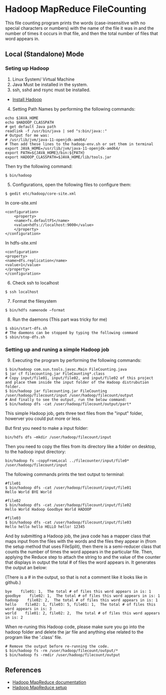 # Hadoop MapReduce FileCounting
This file counting program prints the words (case-insensitive with no special characters or numbers) with the name of the file it was in
and the number of times it occurs in that file, and then the total number of files that word appears in.

## Local (Standalone) Mode


### Seting up Hadoop

1. Linux System/ Virtual Machine
2. Java Must be installed in the system.
3. ssh, sshd and rsync must be installed.

* [Install Hadoop](http://www.apache.org/dyn/closer.cgi/hadoop/common/)

4. Setting Path Names by performing the following commands:
```shell
echo $JAVA_HOME
echo $HADOOP_CLASSPATH
# get default Java path
readlink -f /usr/bin/java | sed "s:bin/java::"
# Output for me was:
# /usr/lib/jvm/java-11-openjdk-amd64/
# Then add these lines to the hadoop-env.sh or set them in terminal
export JAVA_HOME=/usr/lib/jvm/java-11-openjdk-amd64/
export PATH=${JAVA_HOME}/bin:${PATH}
export HADOOP_CLASSPATH=$JAVA_HOME/lib/tools.jar

 ```
Then try the following command:
 ```shell
$ bin/hadoop
 ```
 5. Configurations, open the following files to configure them:
 ```shell
$ gedit etc/hadoop/core-site.xml
 ```
 In core-site.xml
```shell
<configuration>
    <property>
    <name>fs.defaultFS</name>
    <value>hdfs://localhost:9000</value>
    </property>
</configuration>
```
In hdfs-site.xml

```shell
<configuration>
<property>
<name>dfs.replication</name>
<value>1</value>
</property>
</configuration>
```

6. Check ssh to localhost
```shell
$ ssh localhost
```
7. Format the filesystem
```shell
$ bin/hdfs namenode –format
```
8. Run the daemons
(This part was tricky for me)
```shell
$ sbin/start-dfs.sh
# The daemons can be stopped by typing the following command
$ sbin/stop-dfs.sh
```
### Setting up and runing a simple Hadoop job
9. Executing the program by performing the following commands:
```shell
$ bin/hadoop com.sun.tools.javac.Main FileCounting.java
$ jar cf filecounting.jar FileCounting*.class
# Copy input/file01, input/file02, and input/file02 of this project and place them inside the input folder of the Hadoop distrubution folder.
$ bin/hadoop jar filecounting.jar FileCounting /user/hadoop/filecount/input /user/hadoop/filecount/output
# And finally to see the output, run the below command:
$ bin/hadoop dfs -cat /user/hadoop/filecount/output/part*
```

This simple Hadoop job, gets three text files from the "input" folder, howerver you could put more or less.

But first you need to make a input folder:
```shell
bin/hdfs dfs –mkdir /user/hadoop/filecount/input
```
Then you need to copy the files from its directory like a folder on desktop, to the hadoop input directory:
```shell
bin/hadoop fs -copyFromLocal ../filecounter/input/file0* /user/hadoop/filecount/input
```
The following commands prints the text output to terminal:
```shell
#file01
$ bin/hadoop dfs -cat /user/hadoop/filecount/input/file01
Hello World BYE World
```
```shell
#file02
$ bin/hadoop dfs -cat /user/hadoop/filecount/input/file02
Hello World Hadoop Goodbye World HADOOP
```
```shell
#file03
$ bin/hadoop dfs -cat /user/hadoop/filecount/input/file03
Hello hello hello HELLO hello! 12345
```
And by submitting a Hadoop job, the java code has a mapper class that maps input from the files with the words and the files they appear in (from the setup method that uses FileSplit), then there is a semi-reducer class that counts the number of times the word appears in the particular file.  Then, applying the Reduce step to attach the string to and the value of the counter that displays in output the total # of files the word appears in. 
It generates the output an below:

(There is a # in the output, so that is not a comment like it looks like in github.)
```shell
bye    file01: 1,  The total # of files this word appears in is: 1
goodbye    file02: 1,  The total # of files this word appears in is: 1
hadoop    file02: 2,  The total # of files this word appears in is: 1
hello    file02: 1, file03: 5, file01: 1,  The total # of files this word appears in is: 3
world    file01: 2, file02: 2,  The total # of files this word appears in is: 2
```
When re-runing this Hadoop code, please make sure you go into the hadoop folder and delete the jar file and anything else related to the program like the '.class' file.
```shell
# Remove the output before re-running the code.
$ bin/hadoop fs -rm /user/hadoop/filecount/output/*
$ bin/hadoop fs -rmdir /user/hadoop/filecount/output
```
## References
* [Hadoop MapReduce documentation](https://hadoop.apache.org/docs/stable/hadoop-mapreduce-client/hadoop-mapreduce-client-core/MapReduceTutorial.html)
* [Hadoop MapReduce setup](https://cse.buffalo.edu/~bina/cse487/spring2016/prj2/TutorialRS.pdf)
